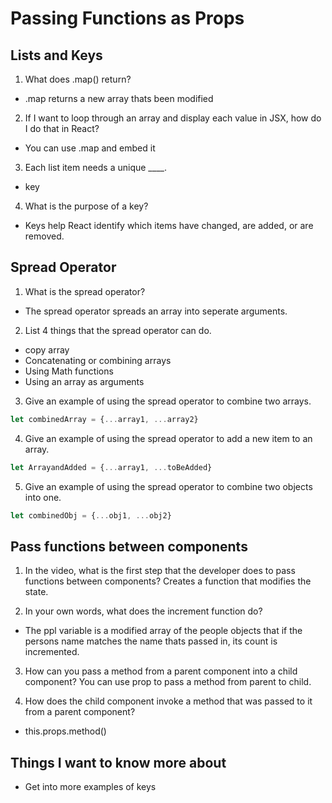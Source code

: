 # Passing Functions as Props

## Lists and Keys

1. What does .map() return?
- .map returns a new array thats been modified

2. If I want to loop through an array and display each value in JSX, how do I do that in React?
- You can use .map and embed it


3. Each list item needs a unique ____.
- key


4. What is the purpose of a key?
- Keys help React identify which items have changed, are added, or are removed.

## Spread Operator
1. What is the spread operator?
- The spread operator spreads an array into seperate arguments.

2. List 4 things that the spread operator can do.
- copy array
- Concatenating or combining arrays
- Using Math functions
- Using an array as arguments

3. Give an example of using the spread operator to combine two arrays.
```js
let combinedArray = {...array1, ...array2}
```
4. Give an example of using the spread operator to add a new item to an array.
```js
let ArrayandAdded = {...array1, ...toBeAdded}
```
5. Give an example of using the spread operator to combine two objects into one.
```js
let combinedObj = {...obj1, ...obj2}
```
## Pass functions between components

1. In the video, what is the first step that the developer does to pass functions between components?
Creates a function that modifies the state.

2. In your own words, what does the increment function do?
- The ppl variable is a modified array of the people objects that if the persons name matches the name thats passed in, its count is incremented.

3. How can you pass a method from a parent component into a child component?
You can use prop to pass a method from parent to child.

4. How does the child component invoke a method that was passed to it from a parent component?
-  this.props.method()


## Things I want to know more about
- Get into more examples of keys